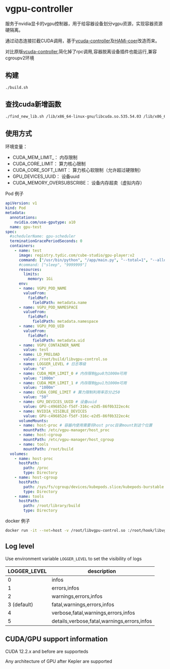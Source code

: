 # vgpu-controller

服务于nvidia显卡的vgpu控制器，用于给容器设备划分vgpu资源，实现容器资源硬隔离。

通过动态连接拦截CUDA调用，基于[vcuda-controller](https://github.com/tkestack/vcuda-controller)及[HAMi-coer](https://github.com/Project-HAMi/HAMi-core)改造而来。

对比原版[vcuda-controller](https://github.com/tkestack/vcuda-controller),简化掉了rpc调用,容器脱离设备插件也能运行,兼容cgroupv2环境

## 构建

```
./build.sh
```

## 查找cuda新增函数
```bash
./find_new_lib.sh /lib/x86_64-linux-gnu/libcuda.so.535.54.03 /lib/x86_64-linux-gnu/libnvidia-ml.so.535.54.03
```

## 使用方式

环境变量：

* CUDA_MEM_LIMIT_<index>： 内存限制
* CUDA_CORE_LIMIT： 算力核心限制
* CUDA_CORE_SOFT_LIMIT： 算力核心软限制（允许超过硬限制）
* GPU_DEVICES_UUID： 设备uuid
* CUDA_MEMORY_OVERSUBSCRIBE： 设备内存超卖（虚拟内存）

Pod 例子

```yaml
apiVersion: v1
kind: Pod
metadata:
  annotations:
    nvidia.com/use-gputype: a10
  name: gpu-test
spec:
  #schedulerName: gpu-scheduler
  terminationGracePeriodSeconds: 0
  containers:
    - name: test
      image: registry.tydic.com/cube-studio/gpu-player:v2
      command: ["/usr/bin/python", "/app/main.py", "--total=1", "--allocated=1"]
      #command: ["sleep", "9999999"]
      resources:
        limits:
          memory: 1Gi
      env:
      - name: VGPU_POD_NAME
        valueFrom:
          fieldRef:
            fieldPath: metadata.name
      - name: VGPU_POD_NAMESPACE
        valueFrom:
          fieldRef:
            fieldPath: metadata.namespace
      - name: VGPU_POD_UID
        valueFrom:
          fieldRef: 
            fieldPath: metadata.uid
      - name: VGPU_CONTAINER_NAME
        value: test
      - name: LD_PRELOAD
        value: /root/build/libvgpu-control.so
      - name: LOGGER_LEVEL # 日志等级
        value: "4"
      - name: CUDA_MEM_LIMIT_0 # 内存限制gpu0为1000m可用
        value: "1000m"
      - name: CUDA_MEM_LIMIT_1 # 内存限制gpu1为1000m可用
        value: "1000m"
      - name: CUDA_CORE_LIMIT # 算力限制利用率百分之50
        value: "50"
      - name: GPU_DEVICES_UUID # 设备uuid
        value: GPU-c496852d-f5df-316c-e2d5-86f0b322ec4c
      - name: NVIDIA_VISIBLE_DEVICES
        value: GPU-c496852d-f5df-316c-e2d5-86f0b322ec4c
      volumeMounts:
      - name: host-proc # 容器内使用需要将host proc目录mount到这个位置
        mountPath: /etc/vgpu-manager/host_proc
      - name: host-cgroup
        mountPath: /etc/vgpu-manager/host_cgroup
      - name: tools
        mountPath: /root/build
  volumes:
    - name: host-proc
      hostPath: 
        path: /proc
        type: Directory
    - name: host-cgroup
      hostPath: 
        path: /sys/fs/cgroup/devices/kubepods.slice/kubepods-burstable.slice
        type: Directory
    - name: tools
      hostPath:
        path: /root/library/build
        type: Directory
```

docker 例子

```bash	
docker run -it --net=host -v /root/libvgpu-control.so :/root/hook/libvgpu-control.so -v /proc:/var/run/vgpu/host_proc --name my-test -e NVIDIA_DRIVER_CAPABILITIES=compute,utility -e NVIDIA_VISIBLE_DEVICES=GPU-84ccfef5-2da2-1225-4836-7d347036f968,GPU-c4d72682-eded-81f0-557a-12e8e2c1d0cb,GPU-ca926cfb-4ba0-5ab1-d59e-4e033a6dd111 -e LD_PRELOAD=/root/hook/libvgpu-control.so -e LOGGER_LEVEL=5 -e  CUDA_MEM_LIMIT_0=1000m -e CUDA_MEM_LIMIT_1=1000m -e CUDA_MEM_LIMIT_2=1000m -e POD_NAME=test -e GPU_DEVICES_UUID=GPU-84ccfef5-2da2-1225-4836-7d347036f968,GPU-c4d72682-eded-81f0-557a-12e8e2c1d0cb,GPU-ca926cfb-4ba0-5ab1-d59e-4e033a6dd111  registry.tydic.com/cube-studio/gpu-player:v2 sleep 10000000
```


## Log level

Use environment variable `LOGGER_LEVEL` to set the visibility of logs

| LOGGER_LEVEL       | description                                 |
| ------------------ |---------------------------------------------|
| 0                  | infos                                       |
| 1                  | errors,infos                                |
| 2                  | warnings,errors,infos                       |
| 3 (default)        | fatal,warnings,errors,infos                 |
| 4                  | verbose,fatal,warnings,errors,infos         |
| 5                  | details,verbose,fatal,warnings,errors,infos |

## CUDA/GPU support information

CUDA 12.2.x and before are supporteds

Any architecture of GPU after Kepler are supported